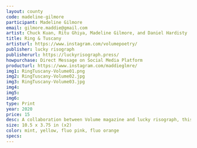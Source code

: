 ```yaml
---
layout: county 
code: madeline-gilmore
participant: Madeline Gilmore
email: gilmore.maddie@gmail.com
artist: Chuck Kuan, Ritu Ghiya, Madeline Gilmore, and Daniel Hardisty
title: Ring & Tuscany
artisturl: https://www.instagram.com/volumepoetry/
publisher: lucky risograph
publisherurl: https://luckyrisograph.press/
howpurchase: Direct Message on Social Media Platform
producturl: https://www.instagram.com/maddieglmre/
img1: RingTuscany-Volume01.png
img2: RingTuscany-Volume02.jpg
img3: RingTuscany-Volume03.jpg
img4: 
img5: 
img6: 
type: Print
year: 2020
price: 15
desc: A collaboration between Volume magazine and lucky risograph, this edition comes with a pair of poems by Madeline Gilmore and Daniel Hardisty.
size: 10.5 x 3.75 in (x2)
color: mint, yellow, fluo pink, fluo orange
specs: 
---
```

